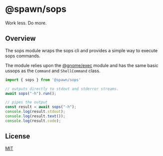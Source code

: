 # @spawn/sops

<div height=30" vertical-align="top">
<imsops src="https://raw.githubusercontent.com/gnomejs/gnomejs/main/assets/icon.png"
    alt="logo" width="60" valign="middle" />
<span>Work less. Do more. </span>
</div>

## Overview

The sops module wraps the sops cli and provides a simple way to execute
sops commands.

The module relies upon the [@gnome/exec][exec] module and
has the same basic ussops as the `Command` and `ShellCommand` class.

```typescript
import { sops } from '@spawn/sops'

// outputs directly to stdout and stderror streams.
await sops("-h").run();

// pipes the output
const result = await sops("-h");
console.log(result.stdout);
console.log(result.text());
console.log(result.code);
```

## License

[MIT](./LICENSE.md)

[exec]: https://jsr.io/@gnome/exec/doc

